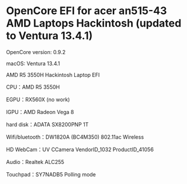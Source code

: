 # OpenCore EFI for acer an515-43 AMD Laptops Hackintosh (updated to Ventura 13.4.1)
OpenCore version: 0.9.2

macOS: Ventura 13.4.1

AMD R5 3550H Hackintosh Laptop EFI

CPU：AMD R5 3550H

EGPU：RX560X (no work)

IGPU：AMD Radeon Vega 8

hard disk：ADATA SX8200PNP 1T

Wifi/bluetooth：DW1820A (BC4M350) 802.11ac Wireless

HD WebCam：UV CCamera VendorID_1032 ProductID_41056

Audio：Realtek ALC255

Touchpad：SY7NADB5 Polling mode
